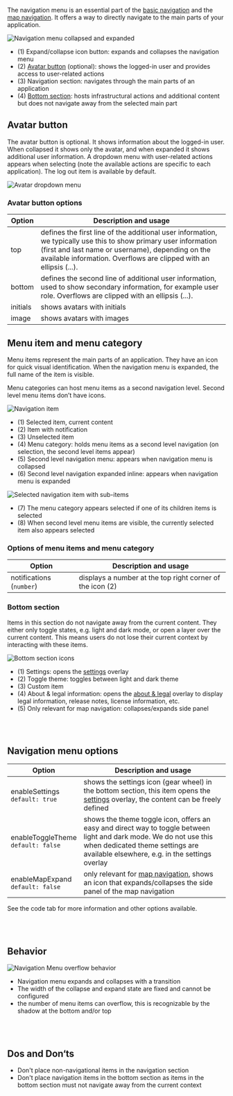The navigation menu is an essential part of the [basic navigation](./basic-navigation.md) and the [map navigation](./map-navigation.md). It offers a way to directly navigate to the main parts of your application. 

![Navigation menu collapsed and expanded](https://www.figma.com/file/wEptRgAezDU1z80Cn3eZ0o/iX-Pattern-Illustrations?type=design&node-id=990-122297&mode=design&t=JbZngO5IAS8hvpTb-11)

- (1) Expand/collapse icon button: expands and collapses the navigation menu
- (2) [Avatar button](#avatar-button) (optional): shows the logged-in user and provides access to user-related actions
- (3) Navigation section: navigates through the main parts of an application
- (4) [Bottom section](#bottom-section): hosts infrastructural actions and additional content but does not navigate away from the selected main part

## Avatar button

The avatar button is optional. It shows information about the logged-in user. When collapsed it shows only the avatar, and when expanded it shows additional user information. A dropdown menu with user-related actions appears when selecting (note the available actions are specific to each application). The log out item is available by default.

![Avatar dropdown menu](https://www.figma.com/file/wEptRgAezDU1z80Cn3eZ0o/iX-Pattern-Illustrations?type=design&node-id=1013-70909&mode=design&t=Ch2wsi2EtQ3sPBpS-11)

### Avatar button options
| Option                    | Description and usage                                                                                        |
| -------------------------- | ------------------------------------------------------------------------------------------------------------ |
| top | defines the first line of the additional user information, we typically use this to show primary user information (first and last name or username), depending on the available information. Overflows are clipped with an ellipsis (...). |
| bottom | defines the second line of additional user information, used to show secondary information, for example user role. Overflows are clipped with an ellipsis (...). |
| initials | shows avatars with initials |
| image |shows avatars with images |

## Menu item and menu category
Menu items represent the main parts of an application. They have an icon for quick visual identification. When the navigation menu is expanded, the full name of the item is visible. 

Menu categories can host menu items as a second navigation level. Second level menu items don’t have icons.

![Navigation item](https://www.figma.com/file/wEptRgAezDU1z80Cn3eZ0o/iX-Pattern-Illustrations?type=design&node-id=998-67465&mode=design&t=puecEZZMJ24R1ngI-11)

- (1) Selected item, current content
- (2) Item with notification
- (3) Unselected item
- (4) Menu category: holds menu items as a second level navigation (on selection, the second level items appear) 
- (5) Second level navigation menu: appears when navigation menu is collapsed
- (6) Second level navigation expanded inline: appears when navigation menu is expanded

![Selected navigation item with sub-items](https://www.figma.com/file/wEptRgAezDU1z80Cn3eZ0o/iX-Pattern-Illustrations?type=design&node-id=1005-10267&mode=design&t=ljAWsgheUZngQeQG-11)

- (7) The menu category appears selected if one of its children items is selected
- (8) When second level menu items are visible, the currently selected item also appears selected

### Options of menu items and menu category 

| Option                    | Description and usage                                                                                        |
| -------------------------- | ------------------------------------------------------------------------------------------------------------ |
| notifications (`number`) |  displays a number at the top right corner of the icon (2) |



### Bottom section
Items in this section do not navigate away from the current content. They either only toggle states, e.g. light and dark mode, or open a layer over the current content. This means users do not lose their current context by interacting with these items.

![Bottom section icons](https://www.figma.com/file/wEptRgAezDU1z80Cn3eZ0o/iX-Pattern-Illustrations?type=design&node-id=1005-10817&mode=design&t=ljAWsgheUZngQeQG-11)

- (1) Settings: opens the [settings](./settings.md) overlay
- (2) Toggle theme: toggles between light and dark theme
- (3) Custom item
- (4) About & legal information: opens the [about & legal](./about-and-legal.md) overlay to display legal information, release notes, license information, etc.
- (5) Only relevant for map navigation: collapses/expands side panel

<br></br>

## Navigation menu options

| Option                    | Description and usage                                                                                        |
| -------------------------- | ------------------------------------------------------------------------------------------------------------ |
| enableSettings <br/> `default: true` | shows the settings icon (gear wheel) in the bottom section, this item opens the [settings](./settings.md) overlay, the content can be freely defined |
| enableToggleTheme <br/> `default: false` | shows the theme toggle icon, offers an easy and direct way to toggle between light and dark mode. We do not use this when dedicated theme settings are available elsewhere, e.g. in the settings overlay |
| enableMapExpand <br/> `default: false`| only relevant for [map navigation](./map-navigation.md), shows an icon that expands/collapses the side panel of the map navigation |

 See the code tab for more information and other options available.

<br></br>

## Behavior

![Navigation Menu overflow behavior](https://www.figma.com/file/wEptRgAezDU1z80Cn3eZ0o/iX-Pattern-Illustrations?type=design&node-id=1013-68267&mode=design&t=RG8M7S3eIKxiDqv5-11)

- Navigation menu expands and collapses with a transition
- The width of the collapse and expand state are fixed and cannot be configured
- the number of menu items can overflow, this is recognizable by the shadow at the bottom and/or top 

<br></br>

## Dos and Don‘ts
- Don't place non-navigational items in the navigation section
- Don't place navigation items in the bottom section as items in the bottom section must not navigate away from the current context
